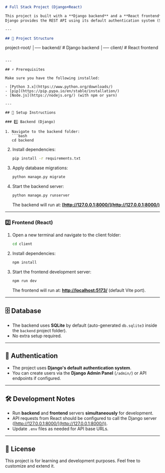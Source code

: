 ```markdown
# Full Stack Project (Django+React)

This project is built with a **Django backend** and a **React frontend**.  
Django provides the REST API using its default authentication system (SQLite as the database), while React serves as the client-side application.

---

## 📂 Project Structure

```

project-root/
│── backend/   # Django backend
│── client/    # React frontend

````

---

## ⚡ Prerequisites

Make sure you have the following installed:

- [Python 3.x](https://www.python.org/downloads/)
- [pip](https://pip.pypa.io/en/stable/installation/)
- [Node.js](https://nodejs.org/) (with npm or yarn)

---

## 🚀 Setup Instructions

### 1️⃣ Backend (Django)

1. Navigate to the backend folder:
   ```bash
   cd backend
````

2. Install dependencies:

   ```bash
   pip install -r requirements.txt
   ```

3. Apply database migrations:

   ```bash
   python manage.py migrate
   ```

4. Start the backend server:

   ```bash
   python manage.py runserver
   ```

   The backend will run at: **[http://127.0.0.1:8000/](http://127.0.0.1:8000/)**

---

### 2️⃣ Frontend (React)

1. Open a new terminal and navigate to the client folder:

   ```bash
   cd client
   ```

2. Install dependencies:

   ```bash
   npm install
   ```

3. Start the frontend development server:

   ```bash
   npm run dev
   ```

   The frontend will run at: **[http://localhost:5173/](http://localhost:5173/)** (default Vite port).

---

## 🗄️ Database

* The backend uses **SQLite** by default (auto-generated `db.sqlite3` inside the `backend` project folder).
* No extra setup required.

---

## 🔑 Authentication

* The project uses **Django's default authentication system**.
* You can create users via the **Django Admin Panel** (`/admin/`) or API endpoints if configured.

---

## 🛠️ Development Notes

* Run **backend** and **frontend** servers **simultaneously** for development.
* API requests from React should be configured to call the Django server ([http://127.0.0.1:8000/](http://127.0.0.1:8000/)).
* Update `.env` files as needed for API base URLs.

---

## 📜 License

This project is for learning and development purposes.
Feel free to customize and extend it.

```
